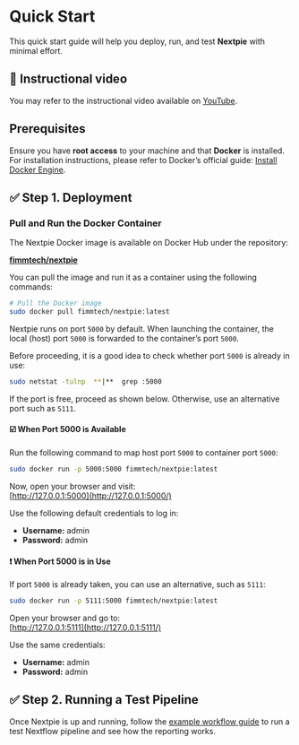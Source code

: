 


# Quick Start

This quick start guide will help you deploy, run, and test **Nextpie** with minimal effort.

## 🎥 Instructional video

You may refer to the instructional video available on [YouTube](https://youtu.be/HJSIUa0EsD0).

## Prerequisites

Ensure you have **root access** to your machine and that **Docker** is installed. For installation instructions, please refer to Docker’s official guide: [Install Docker Engine](https://docs.docker.com/engine/install/).

## ✅ Step 1. Deployment

### Pull and Run the Docker Container

The Nextpie Docker image is available on Docker Hub under the repository:  

[**fimmtech/nextpie**](https://hub.docker.com/r/fimmtech/nextpie)

You can pull the image and run it as a container using the following commands:
```bash
# Pull the Docker image 
sudo docker pull fimmtech/nextpie:latest
```
Nextpie runs on port `5000` by default. When launching the container, the local (host) port `5000` is forwarded to the container’s port `5000`.

Before proceeding, it is a good idea to check whether port `5000` is already in use:
```bash
sudo netstat -tulnp  **|**  grep :5000
```
If the port is free, proceed as shown below. Otherwise, use an alternative port such as `5111`.

#### ☑️ When Port 5000 is Available

Run the following command to map host port `5000` to container port `5000`:
```bash
sudo docker run -p 5000:5000 fimmtech/nextpie:latest
```
Now, open your browser and visit:  
[http://127.0.0.1:5000](http://127.0.0.1:5000/)

Use the following default credentials to log in:

-   **Username:** admin  
-   **Password:** admin
    

#### ❗ When Port 5000 is in Use

If port `5000` is already taken, you can use an alternative, such as `5111`:
```bash
sudo docker run -p 5111:5000 fimmtech/nextpie:latest
```
Open your browser and go to:  
[http://127.0.0.1:5111](http://127.0.0.1:5111/)

Use the same credentials:

-   **Username:** admin  
-   **Password:** admin
    

## ✅ Step 2. Running a Test Pipeline

Once Nextpie is up and running, follow the [example workflow guide](nextflow-workflow.md) to run a test Nextflow pipeline and see how the reporting works.
